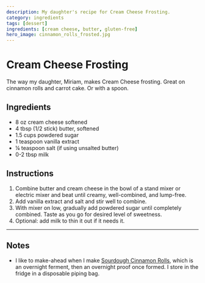 ```yaml
---
description: My daughter's recipe for Cream Cheese Frosting. 
category: ingredients
tags: [dessert]
ingredients: [cream cheese, butter, gluten-free]
hero_image: cinnamon_rolls_frosted.jpg
---
```


# Cream Cheese Frosting

The way my daughter, Miriam, makes Cream Cheese frosting. Great on cinnamon rolls and carrot cake. Or with a spoon.  

## Ingredients

* 8 oz cream cheese softened
* 4 tbsp (1/2 stick) butter, softened 
* 1.5 cups powdered sugar
* 1 teaspoon vanilla extract
* ¼ teaspoon salt (if using unsalted butter)
* 0-2 tbsp milk 

## Instructions

1. Combine butter and cream cheese in the bowl of a stand mixer or electric mixer and beat until creamy, well-combined, and lump-free.
2. Add vanilla extract and salt and stir well to combine.
3. With mixer on low, gradually add powdered sugar until completely combined. Taste as you go for desired level of sweetness.
4. Optional: add milk to thin it out if it needs it.

--- 

## Notes

- I like to make-ahead when I make [Sourdough Cinnamon Rolls](./Sourdough/Cinnamon-Rolls.html), which is an overnight ferment, then an overnight proof once formed. I store in the fridge in a disposable piping bag.
